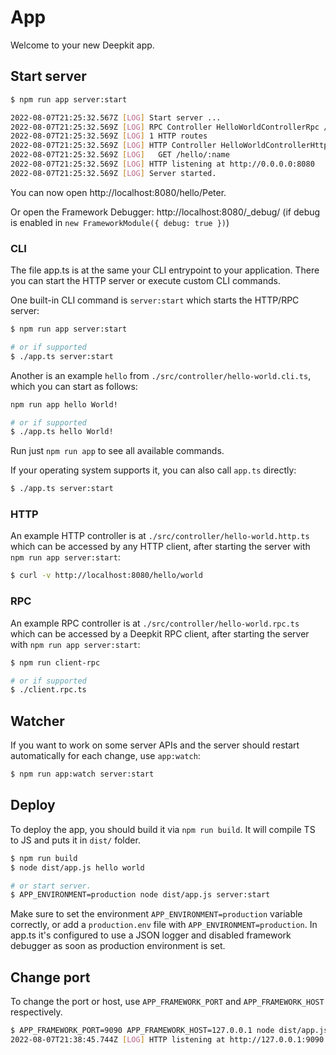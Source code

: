 # App

Welcome to your new Deepkit app.

## Start server


```sh
$ npm run app server:start

2022-08-07T21:25:32.567Z [LOG] Start server ...
2022-08-07T21:25:32.569Z [LOG] RPC Controller HelloWorldControllerRpc /main
2022-08-07T21:25:32.569Z [LOG] 1 HTTP routes
2022-08-07T21:25:32.569Z [LOG] HTTP Controller HelloWorldControllerHttp
2022-08-07T21:25:32.569Z [LOG]   GET /hello/:name
2022-08-07T21:25:32.569Z [LOG] HTTP listening at http://0.0.0.0:8080
2022-08-07T21:25:32.569Z [LOG] Server started.
```

You can now open http://localhost:8080/hello/Peter.

Or open the Framework Debugger: http://localhost:8080/_debug/ (if debug is enabled in `new FrameworkModule({ debug: true })`)

### CLI

The file app.ts is at the same your CLI entrypoint to your application. There you can start the HTTP server or execute custom CLI commands.

One built-in CLI command is `server:start` which starts the HTTP/RPC server:

```sh
$ npm run app server:start

# or if supported
$ ./app.ts server:start
```

Another is an example `hello` from `./src/controller/hello-world.cli.ts`, which you can start as follows:

```sh
npm run app hello World!

# or if supported
$ ./app.ts hello World!
```

Run just `npm run app` to see all available commands.

If your operating system supports it, you can also call `app.ts` directly:

```sh
$ ./app.ts server:start
```

### HTTP

An example HTTP controller is at `./src/controller/hello-world.http.ts` which can be accessed by any HTTP client, after starting the server with `npm run app server:start`:

```sh
$ curl -v http://localhost:8080/hello/world
```

### RPC

An example RPC controller is at `./src/controller/hello-world.rpc.ts` which can be accessed by a Deepkit RPC client, after starting the server with `npm run app server:start`:

```sh
$ npm run client-rpc

# or if supported
$ ./client.rpc.ts
```

## Watcher

If you want to work on some server APIs and the server should restart automatically for each change, use `app:watch`:

```sh
$ npm run app:watch server:start
```

## Deploy

To deploy the app, you should build it via `npm run build`. It will compile TS to JS and puts it in `dist/` folder.

```sh
$ npm run build
$ node dist/app.js hello world

# or start server. 
$ APP_ENVIRONMENT=production node dist/app.js server:start
```

Make sure to set the environment `APP_ENVIRONMENT=production` variable correctly, or add a `production.env` file with `APP_ENVIRONMENT=production`.
In app.ts it's configured to use a JSON logger and disabled framework debugger as soon as production environment is set.

## Change port

To change the port or host, use `APP_FRAMEWORK_PORT` and `APP_FRAMEWORK_HOST` respectively.

```sh
$ APP_FRAMEWORK_PORT=9090 APP_FRAMEWORK_HOST=127.0.0.1 node dist/app.js server:start
2022-08-07T21:38:45.744Z [LOG] HTTP listening at http://127.0.0.1:9090
```
